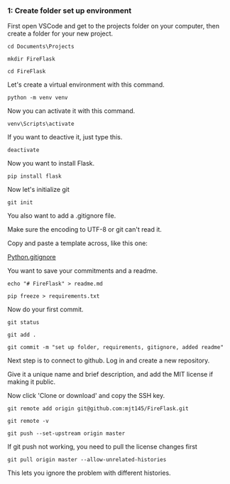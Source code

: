 ### 1: Create folder set up environment
First open VSCode and get to the projects folder on your computer, then create a folder for your new project.

`cd Documents\Projects`

`mkdir FireFlask`

`cd FireFlask`

Let's create a virtual environment with this command.

`python -m venv venv`

Now you can activate it with this command.

`venv\Scripts\activate`

If you want to deactive it, just type this.

`deactivate`

Now you want to install Flask.

`pip install flask`

Now let's initialize git

`git init`

You also want to add a .gitignore file.

Make sure the encoding to UTF-8 or git can't read it.

Copy and paste a template across, like this one:

[Python.gitignore](https://github.com/github/gitignore/blob/master/Python.gitignore)

You want to save your commitments and a readme.

`echo "# FireFlask" > readme.md`

`pip freeze > requirements.txt`

Now do your first commit.

`git status`

`git add .`

`git commit -m "set up folder, requirements, gitignore, added readme"`

Next step is to connect to github. Log in and create a new repository.

Give it a unique name and brief description, and add the MIT license if making it public.

Now click 'Clone or download' and copy the SSH key.

`git remote add origin git@github.com:mjt145/FireFlask.git`

`git remote -v`

`git push --set-upstream origin master`

If git push not working, you need to pull the license changes first

`git pull origin master --allow-unrelated-histories`

This lets you ignore the problem with different histories.


